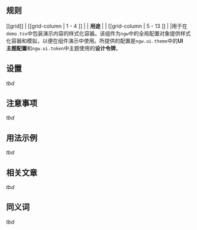 ﻿## 规则

[[grid]]
| [[grid-column | 1 - 4 ]]
| | **用途**
|
| [[grid-column | 5 - 13 ]]
| |用于在`demo.tsx`中包装演示内容的样式化容器。该组件为`ngw`中的全局配置对象提供样式化容器和模拟，以便在组件演示中使用。所提供的配置是`ngw.ui.theme`中的**UI　主题配置**和`ngw.ui.token`中主题使用的**设计令牌**。

## 设置

_tbd_

## 注意事项

_tbd_

## 用法示例

_tbd_

## 相关文章

_tbd_

## 同义词

_tbd_

